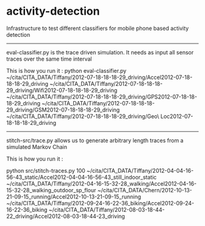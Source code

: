 activity-detection
==================

Infrastructure to test different classifiers for mobile phone based activity detection 

-----------
eval-classifier.py is the trace driven simulation. It needs as input all sensor traces over the same time interval

This is how you run it :
python eval-classifier.py ~/cita/CITA_DATA/Tiffany/2012-07-18-18-18-29_driving/Accel2012-07-18-18-18-29_driving ~/cita/CITA_DATA/Tiffany/2012-07-18-18-18-29_driving/Wifi2012-07-18-18-18-29_driving ~/cita/CITA_DATA/Tiffany/2012-07-18-18-18-29_driving/GPS2012-07-18-18-18-29_driving ~/cita/CITA_DATA/Tiffany/2012-07-18-18-18-29_driving/GSM2012-07-18-18-18-29_driving ~/cita/CITA_DATA/Tiffany/2012-07-18-18-18-29_driving/Geo\ Loc2012-07-18-18-18-29_driving

----------
stitch-src/trace.py allows us to generate arbitrary length traces from a simulated Markov Chain

This is how you run it :

python src/stitch-traces.py 100 ~/cita/CITA_DATA/Tiffany/2012-04-04-16-56-43_static/Accel2012-04-04-16-56-43_still_indoor_static ~/cita/CITA_DATA/Tiffany/2012-04-16-15-32-28_walking/Accel2012-04-16-15-32-28_walking_outdoor_sp_flour ~/cita/CITA_DATA/Chern/2012-10-13-21-09-15_running/Accel2012-10-13-21-09-15_running ~/cita/CITA_DATA/Tiffany/2012-09-24-16-22-36_biking/Accel2012-09-24-16-22-36_biking ~/cita/CITA_DATA/Tiffany/2012-08-03-18-44-22_driving/Accel2012-08-03-18-44-23_driving
